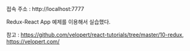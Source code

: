 

접속 주소 : http://localhost:7777

Redux-React App 예제를 이용해서 실습했다.

참고 : https://github.com/velopert/react-tutorials/tree/master/10-redux, https://velopert.com/
